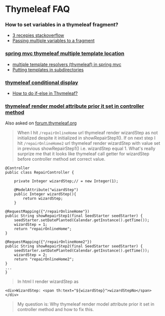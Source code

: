 # Thymeleaf FAQ

###  How to set variables in a thymeleaf fragment?
- [3 recepies stackoverflow](http://stackoverflow.com/questions/20622823/how-to-set-variables-in-a-thymeleaf-fragment)
- [Passing multiple variables to a fragment](http://forum.thymeleaf.org/Passing-multiple-variables-to-a-fragment-td4025782.html)

### [spring mvc thymeleaf multiple template location](https://www.google.ca/search?q=thymeleaf+spring+multiple+template+location&oq=thymeleaf+spring+multiple+template+location&aqs=chrome..69i57.21295j0j7&sourceid=chrome&ie=UTF-8)
- [multiple template resolvers (thymeleaf) in spring mvc](http://stackoverflow.com/questions/33431614/multiple-template-resolvers-thymeleaf-in-spring-mvc)
- [Putting templates in subdirectories](http://forum.thymeleaf.org/Putting-templates-in-subdirectories-td4027257.html)

### [thymeleaf conditional display](https://www.google.ca/search?q=thymeleaf+spring+multiple+template+location&oq=thymeleaf+spring+multiple+template+location&aqs=chrome..69i57.21295j0j7&sourceid=chrome&ie=UTF-8#q=thymeleaf+conditional+display&*)
- [How to do if-else in Thymeleaf?](http://stackoverflow.com/questions/13494078/how-to-do-if-else-in-thymeleaf)

### [thymeleaf render model attribute prior it set in controller method](http://stackoverflow.com/questions/42627745/thymeleaf-render-model-attribute-prior-it-set-in-controller-method)

Also asked on [forum.thymeleaf.org](http://forum.thymeleaf.org/thymeleaf-render-model-attribute-prior-it-set-in-controller-method-td4030275.html)

> When I hit `/repairOnlineHome` url thymeleaf render wizardStep as not initialized despite it initialized in showRepairStep1().
If on next step I hit `/repairOnlineHome2` url thymeleaf render wizardStep with value set in previous showRepairStep1() i.e. wizardStep equal 1.
What's really surprize me that it looks like thymeleaf call getter for wizardStep before controller method set correct value.

    @Controller
    public class RepairController {
    
        private Integer wizardStep;// = new Integer(1);
    
        @ModelAttribute("wizardStep")
        public Integer wizardStep(){
            return wizardStep;
        }
        
    @RequestMapping({"/repairOnlineHome"})
    public String showRepairStep1(final SeedStarter seedStarter) {
        seedStarter.setDatePlanted(Calendar.getInstance().getTime());
        wizardStep = 1;
        return "repairOnlineHome";
    }

    @RequestMapping({"/repairOnlineHome2"})
    public String showRepairStep2(final SeedStarter seedStarter) {
        seedStarter.setDatePlanted(Calendar.getInstance().getTime());
        wizardStep = 2;
        return "repairOnlineHome2";
    }
    ...
    }

> In html I render wizardStep as 

    <div>WizardStep: <span th:text="${wizardStep}">wizardStepNo</span></div>

> My question is: Why thymeleaf render model attribute prior it set in controller method and how to fix this.


